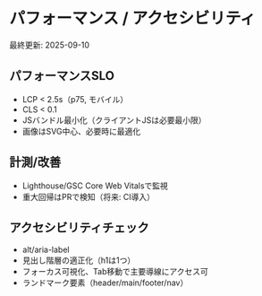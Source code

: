 # パフォーマンス / アクセシビリティ

最終更新: 2025-09-10

## パフォーマンスSLO
- LCP < 2.5s（p75, モバイル）
- CLS < 0.1
- JSバンドル最小化（クライアントJSは必要最小限）
- 画像はSVG中心、必要時に最適化

## 計測/改善
- Lighthouse/GSC Core Web Vitalsで監視
- 重大回帰はPRで検知（将来: CI導入）

## アクセシビリティチェック
- alt/aria-label
- 見出し階層の適正化（h1は1つ）
- フォーカス可視化、Tab移動で主要導線にアクセス可
- ランドマーク要素（header/main/footer/nav）
